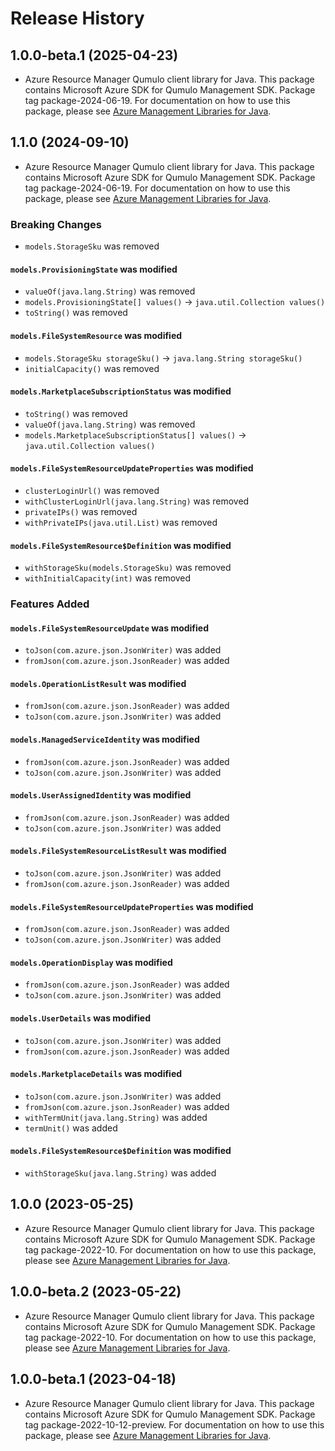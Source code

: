 # Release History

## 1.0.0-beta.1 (2025-04-23)

- Azure Resource Manager Qumulo client library for Java. This package contains Microsoft Azure SDK for Qumulo Management SDK.  Package tag package-2024-06-19. For documentation on how to use this package, please see [Azure Management Libraries for Java](https://aka.ms/azsdk/java/mgmt).

## 1.1.0 (2024-09-10)

- Azure Resource Manager Qumulo client library for Java. This package contains Microsoft Azure SDK for Qumulo Management SDK.  Package tag package-2024-06-19. For documentation on how to use this package, please see [Azure Management Libraries for Java](https://aka.ms/azsdk/java/mgmt).

### Breaking Changes

* `models.StorageSku` was removed

#### `models.ProvisioningState` was modified

* `valueOf(java.lang.String)` was removed
* `models.ProvisioningState[] values()` -> `java.util.Collection values()`
* `toString()` was removed

#### `models.FileSystemResource` was modified

* `models.StorageSku storageSku()` -> `java.lang.String storageSku()`
* `initialCapacity()` was removed

#### `models.MarketplaceSubscriptionStatus` was modified

* `toString()` was removed
* `valueOf(java.lang.String)` was removed
* `models.MarketplaceSubscriptionStatus[] values()` -> `java.util.Collection values()`

#### `models.FileSystemResourceUpdateProperties` was modified

* `clusterLoginUrl()` was removed
* `withClusterLoginUrl(java.lang.String)` was removed
* `privateIPs()` was removed
* `withPrivateIPs(java.util.List)` was removed

#### `models.FileSystemResource$Definition` was modified

* `withStorageSku(models.StorageSku)` was removed
* `withInitialCapacity(int)` was removed

### Features Added

#### `models.FileSystemResourceUpdate` was modified

* `toJson(com.azure.json.JsonWriter)` was added
* `fromJson(com.azure.json.JsonReader)` was added

#### `models.OperationListResult` was modified

* `fromJson(com.azure.json.JsonReader)` was added
* `toJson(com.azure.json.JsonWriter)` was added

#### `models.ManagedServiceIdentity` was modified

* `fromJson(com.azure.json.JsonReader)` was added
* `toJson(com.azure.json.JsonWriter)` was added

#### `models.UserAssignedIdentity` was modified

* `fromJson(com.azure.json.JsonReader)` was added
* `toJson(com.azure.json.JsonWriter)` was added

#### `models.FileSystemResourceListResult` was modified

* `toJson(com.azure.json.JsonWriter)` was added
* `fromJson(com.azure.json.JsonReader)` was added

#### `models.FileSystemResourceUpdateProperties` was modified

* `fromJson(com.azure.json.JsonReader)` was added
* `toJson(com.azure.json.JsonWriter)` was added

#### `models.OperationDisplay` was modified

* `fromJson(com.azure.json.JsonReader)` was added
* `toJson(com.azure.json.JsonWriter)` was added

#### `models.UserDetails` was modified

* `toJson(com.azure.json.JsonWriter)` was added
* `fromJson(com.azure.json.JsonReader)` was added

#### `models.MarketplaceDetails` was modified

* `toJson(com.azure.json.JsonWriter)` was added
* `fromJson(com.azure.json.JsonReader)` was added
* `withTermUnit(java.lang.String)` was added
* `termUnit()` was added

#### `models.FileSystemResource$Definition` was modified

* `withStorageSku(java.lang.String)` was added

## 1.0.0 (2023-05-25)

- Azure Resource Manager Qumulo client library for Java. This package contains Microsoft Azure SDK for Qumulo Management SDK.  Package tag package-2022-10. For documentation on how to use this package, please see [Azure Management Libraries for Java](https://aka.ms/azsdk/java/mgmt).

## 1.0.0-beta.2 (2023-05-22)

- Azure Resource Manager Qumulo client library for Java. This package contains Microsoft Azure SDK for Qumulo Management SDK.  Package tag package-2022-10. For documentation on how to use this package, please see [Azure Management Libraries for Java](https://aka.ms/azsdk/java/mgmt).

## 1.0.0-beta.1 (2023-04-18)

- Azure Resource Manager Qumulo client library for Java. This package contains Microsoft Azure SDK for Qumulo Management SDK.  Package tag package-2022-10-12-preview. For documentation on how to use this package, please see [Azure Management Libraries for Java](https://aka.ms/azsdk/java/mgmt).
